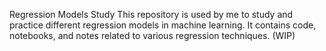 Regression Models Study
This repository is used by me to study and practice different regression models in machine learning.
It contains code, notebooks, and notes related to various regression techniques.
(WIP)
